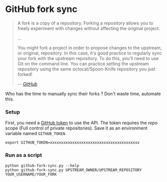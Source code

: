 # GitHub fork sync

> A fork is a copy of a repository. Forking a repository allows you to freely
> experiment with changes without affecting the original project.
>
> ...
>
> You might fork a project in order to propose changes to the upstream, or
> original, repository. In this case, it's good practice to regularly sync your
> fork with the upstream repository. To do this, you'll need to use Git on the
>  command line. You can practice setting the upstream repository using the
> same octocat/Spoon-Knife repository you just forked!
>
> -- *[GitHub][1]*

Who has the time to manually sync their forks ? Don't waste time, automate this.

### Setup
First, you need a [GitHub token][2] to use the API. The token requires the
*repo* scope (Full control of private repositories). Save it as an environment
variable named `GITHUB_TOKEN`.

```
export GITHUB_TOKEN=xxxxxxxxxxxxxxxxxxxxxxxxxxxxxxxxxxxxxxxx
```

### Run as a script
```
python github-fork-sync.py --help
python github-fork-sync.py UPSTREAM_OWNER/UPSTREAM_REPOSITORY YOUR_USERNAME/YOUR_FORK
```

[1]: https://help.github.com/articles/fork-a-repo/
[2]: https://help.github.com/articles/creating-an-access-token-for-command-line-use/
